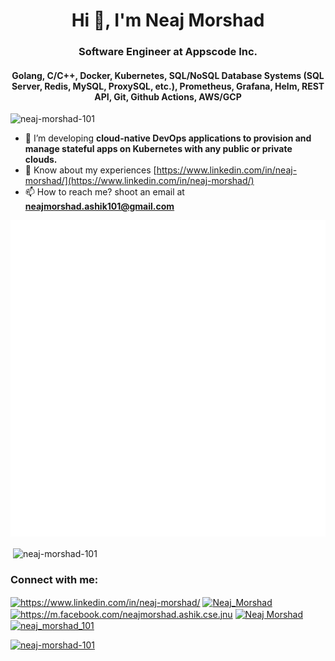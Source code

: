 <h1 align="center">Hi 👋, I'm Neaj Morshad</h1>
<h3 align="center">Software Engineer at Appscode Inc.</h3>
<h4 align="center">Golang, C/C++, Docker, Kubernetes, SQL/NoSQL Database Systems (SQL Server, Redis, MySQL, ProxySQL, etc.), Prometheus, Grafana, Helm, REST API, Git, Github Actions, AWS/GCP</h4>

<p align="left"> <img src="https://komarev.com/ghpvc/?username=neaj-morshad-101&label=Profile%20views&color=0e75b6&style=flat" alt="neaj-morshad-101" /> </p>


- 🌱 I’m developing **cloud-native DevOps applications to provision and manage stateful apps on Kubernetes with any public or private clouds.**
- 📄 Know about my experiences [https://www.linkedin.com/in/neaj-morshad/](https://www.linkedin.com/in/neaj-morshad/)
- 📫 How to reach me? shoot an email at **neajmorshad.ashik101@gmail.com**

![Metrics](https://github.com/neaj-morshad-101/neaj-morshad-101/blob/master/github-metrics.svg)


<p>&nbsp;<img align="center" src="https://github-readme-stats.vercel.app/api?username=neaj-morshad-101&show_icons=true&locale=en&count_private=true&include_all_commits=true" alt="neaj-morshad-101" /></p>

<h3 align="left">Connect with me:</h3>
<p align="left">
<a href="https://www.linkedin.com/in/neaj-morshad/" target="blank"><img align="center" src="https://raw.githubusercontent.com/rahuldkjain/github-profile-readme-generator/master/src/images/icons/Social/linked-in-alt.svg" alt="https://www.linkedin.com/in/neaj-morshad/" height="30" width="40" /></a>
<a href="https://x.com/Neaj_Morshad" target="blank"><img align="center" src="https://raw.githubusercontent.com/rahuldkjain/github-profile-readme-generator/master/src/images/icons/Social/twitter.svg" alt="Neaj_Morshad" height="30" width="40" /></a>
<a href="https://m.facebook.com/neajmorshad.ashik.cse.jnu" target="blank"><img align="center" src="https://raw.githubusercontent.com/rahuldkjain/github-profile-readme-generator/master/src/images/icons/Social/facebook.svg" alt="https://m.facebook.com/neajmorshad.ashik.cse.jnu" height="30" width="40" /></a>
<a href="https://www.youtube.com/@neajmorshadashik" target="blank"><img align="center" src="https://raw.githubusercontent.com/rahuldkjain/github-profile-readme-generator/master/src/images/icons/Social/youtube.svg" alt="Neaj Morshad" height="30" width="40" /></a>
<a href="https://codeforces.com/profile/neaj_morshad_101" target="blank"><img align="center" src="https://raw.githubusercontent.com/rahuldkjain/github-profile-readme-generator/master/src/images/icons/Social/codeforces.svg" alt="neaj_morshad_101" height="30" width="40" /></a>
</p>

<p> <a href="https://github.com/ryo-ma/github-profile-trophy"><img src="https://github-profile-trophy.vercel.app/?username=neaj-morshad-101&theme=gruvbox&title=-Followers" alt="neaj-morshad-101" /></a> </p>
